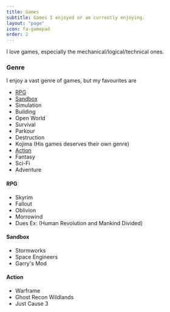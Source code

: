 ```yaml
---
title: Games
subtitle: Games I enjoyed or am currently enjoying.
layout: "page"
icon: fa-gamepad
order: 2
---
```


I love games, especially the mechanical/logical/technical ones.

### Genre

I enjoy a vast genre of games, but my favourites are

- [RPG](#rpg)
- [Sandbox](#sandbox)
- Simulation
- Building
- Open World
- Survival
- Parkour
- Destruction
- Kojima (His games deserves their own genre)
- [Action](#action)
- Fantasy
- Sci-Fi
- Adventure

#### RPG

- Skyrim
- Fallout
- Oblivion
- Morrowind
- Dues Ex: (Human Revolution and Mankind Divided)

#### Sandbox

- Stormworks
- Space Engineers
- Garry's Mod

#### Action

- Warframe
- Ghost Recon Wildlands
- Just Cause 3

